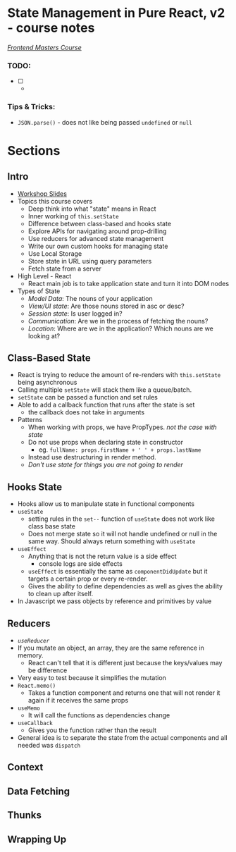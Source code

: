 # State Management in Pure React, v2 - course notes

_[Frontend Masters Course](https://frontendmasters.com/courses/pure-react-state/)_

### TODO: ###
  * [ ] 
    * 
  

### Tips & Tricks: ###
  * `JSON.parse()` - does not like being passed `undefined` or `null`

# Sections

## Intro
  * [Workshop Slides](https://speakerdeck.com/stevekinney/react-state?slide=3)
  * Topics this course covers
    * Deep think into what "state" means in React
    * Inner working of `this.setState`
    * Difference between class-based and hooks state
    * Explore APIs for navigating around prop-drilling
    * Use reducers for advanced state management
    * Write our own custom hooks for managing state
    * Use Local Storage
    * Store state in URL using query parameters
    * Fetch state from a server
  * High Level - React
    * React main job is to take application state and turn it into DOM nodes
  * Types of State
    * *Model Data*: The nouns of your application
    * *View/UI state*: Are those nouns stored in asc or desc?
    * *Session state*: Is user logged in?
    * *Communication*: Are we in the process of fetching the nouns?
    * *Location*: Where are we in the application? Which nouns are we looking at?
  

## Class-Based State
  * React is trying to reduce the amount of re-renders with `this.setState` being asynchronous
  * Calling multiple `setState` will stack them like a queue/batch.
  * `setState` can be passed a function and set rules
  * Able to add a callback function that runs after the state is set
    * the callback does not take in arguments
  * Patterns
    * When working with props, we have PropTypes. *not the case with state*
    * Do not use props when declaring state in constructor
      * eg. `fullName: props.firstName + ' ' + props.lastName`
    * Instead use destructuring in render method.
    * *Don't use state for things you are not going to render*

## Hooks State
  * Hooks allow us to manipulate state in functional components
  * `useState`
    * setting rules in the `set--` function of `useState` does not work like class base state
    * Does not merge state so it will not handle undefined or null in the same way. Should always return something with `useState`
  * `useEffect`
    * Anything that is not the return value is a side effect
      * console logs are side effects
    * `useEffect` is essentially the same as `componentDidUpdate` but it targets a certain prop or every re-render.
    * Gives the ability to define dependencies as well as gives the ability to clean up after itself.
  * In Javascript we pass objects by reference and primitives by value

## Reducers
  * *`useReducer`*
  * If you mutate an object, an array, they are the same reference in memory.
    * React can't tell that it is different just because the keys/values may be difference
  * Very easy to test because it simplifies the mutation
  * `React.memo()`
    * Takes a function component and returns one that will not render it again if it receives the same props
  * `useMemo`
    * It will call the functions as dependencies change
  * `useCallback` 
    * Gives you the function rather than the result
  * General idea is to separate the state from the actual components and all needed was `dispatch`
## Context
  

## Data Fetching
  

## Thunks

## Wrapping Up

